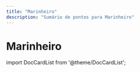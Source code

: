 ```yaml
---
title: "Marinheiro"
description: "Sumário de pontos para Marinheiro"
---
```


# Marinheiro

import DocCardList from '@theme/DocCardList';

<DocCardList />

